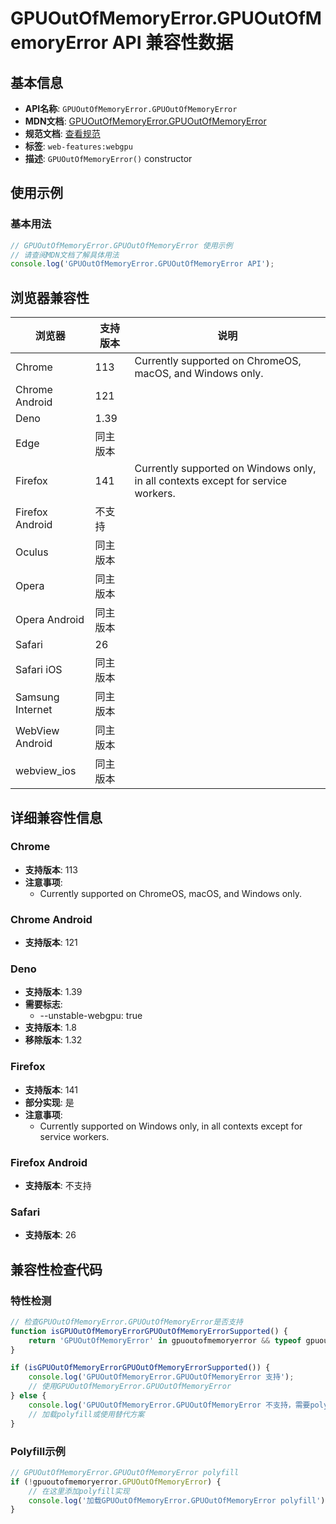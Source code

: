 # GPUOutOfMemoryError.GPUOutOfMemoryError API 兼容性数据

## 基本信息

- **API名称**: `GPUOutOfMemoryError.GPUOutOfMemoryError`
- **MDN文档**: [GPUOutOfMemoryError.GPUOutOfMemoryError](https://developer.mozilla.org/docs/Web/API/GPUOutOfMemoryError/GPUOutOfMemoryError)
- **规范文档**: [查看规范](https://gpuweb.github.io/gpuweb/#dom-gpuoutofmemoryerror-gpuoutofmemoryerror)
- **标签**: `web-features:webgpu`
- **描述**: `GPUOutOfMemoryError()` constructor

## 使用示例

### 基本用法

```javascript
// GPUOutOfMemoryError.GPUOutOfMemoryError 使用示例
// 请查阅MDN文档了解具体用法
console.log('GPUOutOfMemoryError.GPUOutOfMemoryError API');
```

## 浏览器兼容性

| 浏览器 | 支持版本 | 说明 |
|--------|----------|------|
| Chrome | 113 | Currently supported on ChromeOS, macOS, and Windows only. |
| Chrome Android | 121 |  |
| Deno | 1.39 |  |
| Edge | 同主版本 |  |
| Firefox | 141 | Currently supported on Windows only, in all contexts except for service workers. |
| Firefox Android | 不支持 |  |
| Oculus | 同主版本 |  |
| Opera | 同主版本 |  |
| Opera Android | 同主版本 |  |
| Safari | 26 |  |
| Safari iOS | 同主版本 |  |
| Samsung Internet | 同主版本 |  |
| WebView Android | 同主版本 |  |
| webview_ios | 同主版本 |  |

## 详细兼容性信息

### Chrome

- **支持版本**: 113
- **注意事项**:
  - Currently supported on ChromeOS, macOS, and Windows only.

### Chrome Android

- **支持版本**: 121

### Deno

- **支持版本**: 1.39
- **需要标志**: 
  - --unstable-webgpu: true
- **支持版本**: 1.8
- **移除版本**: 1.32

### Firefox

- **支持版本**: 141
- **部分实现**: 是
- **注意事项**:
  - Currently supported on Windows only, in all contexts except for service workers.

### Firefox Android

- **支持版本**: 不支持

### Safari

- **支持版本**: 26

## 兼容性检查代码

### 特性检测

```javascript
// 检查GPUOutOfMemoryError.GPUOutOfMemoryError是否支持
function isGPUOutOfMemoryErrorGPUOutOfMemoryErrorSupported() {
    return 'GPUOutOfMemoryError' in gpuoutofmemoryerror && typeof gpuoutofmemoryerror.GPUOutOfMemoryError === 'function';
}

if (isGPUOutOfMemoryErrorGPUOutOfMemoryErrorSupported()) {
    console.log('GPUOutOfMemoryError.GPUOutOfMemoryError 支持');
    // 使用GPUOutOfMemoryError.GPUOutOfMemoryError
} else {
    console.log('GPUOutOfMemoryError.GPUOutOfMemoryError 不支持，需要polyfill');
    // 加载polyfill或使用替代方案
}
```

### Polyfill示例

```javascript
// GPUOutOfMemoryError.GPUOutOfMemoryError polyfill
if (!gpuoutofmemoryerror.GPUOutOfMemoryError) {
    // 在这里添加polyfill实现
    console.log('加载GPUOutOfMemoryError.GPUOutOfMemoryError polyfill');
}
```

